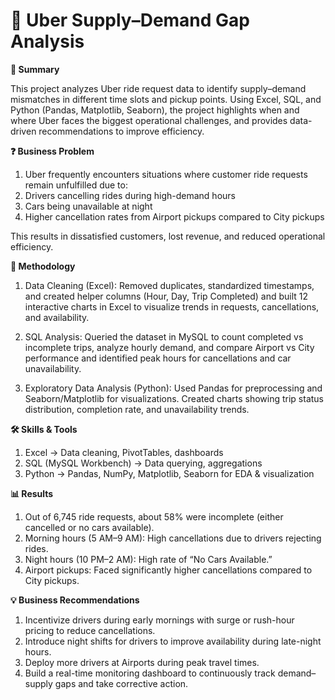 # 🚖 Uber Supply–Demand Gap Analysis
**📝 Summary**
 
This project analyzes Uber ride request data to identify supply–demand mismatches in different time slots and pickup points. Using Excel, SQL, and Python (Pandas, Matplotlib, Seaborn), the project highlights when and where Uber faces the biggest operational challenges, and provides data-driven recommendations to improve efficiency.

**❓ Business Problem**
1. Uber frequently encounters situations where customer ride requests remain unfulfilled due to:
2. Drivers cancelling rides during high-demand hours
3. Cars being unavailable at night
4. Higher cancellation rates from Airport pickups compared to City pickups

This results in dissatisfied customers, lost revenue, and reduced operational efficiency.

**🔎 Methodology**
1. Data Cleaning (Excel): Removed duplicates, standardized timestamps, and created helper columns (Hour, Day, Trip Completed) and built 12 interactive charts in Excel to visualize trends in requests, cancellations, and availability.

2. SQL Analysis: Queried the dataset in MySQL to count completed vs incomplete trips, analyze hourly demand, and compare Airport vs City performance and identified peak hours for cancellations and car unavailability.

3. Exploratory Data Analysis (Python): Used Pandas for preprocessing and Seaborn/Matplotlib for visualizations. Created charts showing trip status distribution, completion rate, and unavailability trends.

**🛠️ Skills & Tools**
1. Excel → Data cleaning, PivotTables, dashboards
2. SQL (MySQL Workbench) → Data querying, aggregations
3. Python → Pandas, NumPy, Matplotlib, Seaborn for EDA & visualization

**📊 Results**
1. Out of 6,745 ride requests, about 58% were incomplete (either cancelled or no cars available).
2. Morning hours (5 AM–9 AM): High cancellations due to drivers rejecting rides.
3. Night hours (10 PM–2 AM): High rate of “No Cars Available.”
4. Airport pickups: Faced significantly higher cancellations compared to City pickups.

**💡 Business Recommendations**
1. Incentivize drivers during early mornings with surge or rush-hour pricing to reduce cancellations.
2. Introduce night shifts for drivers to improve availability during late-night hours.
3. Deploy more drivers at Airports during peak travel times.
4. Build a real-time monitoring dashboard to continuously track demand–supply gaps and take corrective action.

